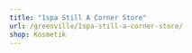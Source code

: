 ```yaml
---
title: "1spa Still A Corner Store"
url: /greenville/1spa-still-a-corner-store/
shop: Kosmetik
---
```

